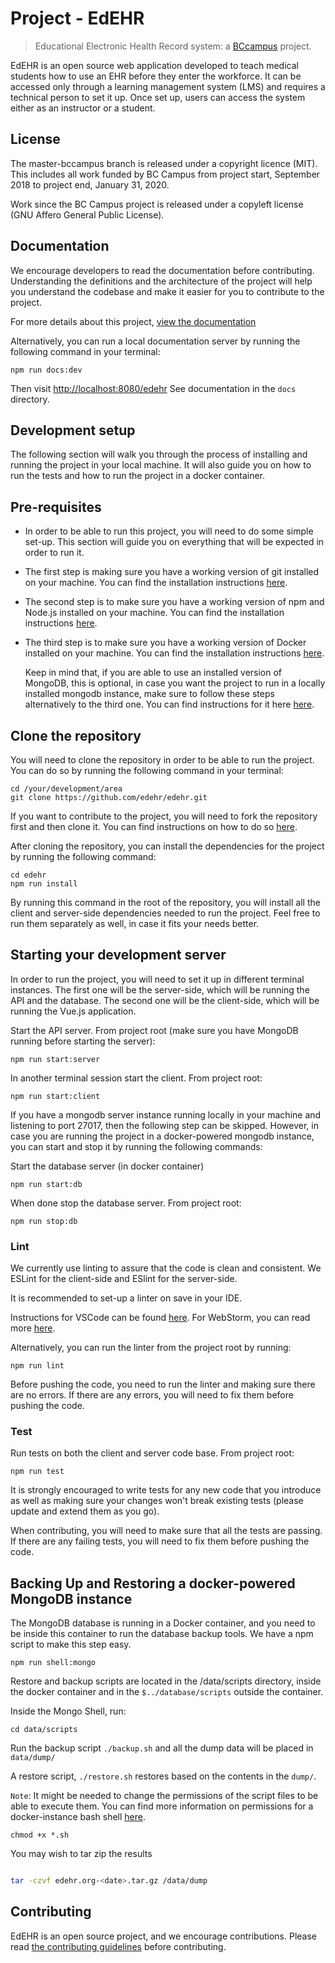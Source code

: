 # Project - EdEHR
> Educational Electronic Health Record system: a [BCcampus](https://bccampus.ca) project.


EdEHR is an open source web application developed to teach medical students how to use an EHR before they enter the workforce. It can be accessed only through a learning management system (LMS) and requires a technical person to set it up. Once set up, users can access the system either as an instructor or a student.


## License

The master-bccampus branch is released under a copyright licence (MIT). This includes all work funded by BC Campus from project start, September 2018 to project end, January 31, 2020.

Work since the BC Campus project is released under a copyleft license (GNU Affero General Public License).


## Documentation

We encourage developers to read the documentation before contributing. Understanding the definitions and the architecture of the project will help you understand the codebase and make it easier for you to contribute to the project.

For more details about this project, [view the documentation](https://edehr.github.io/edehr/)

Alternatively, you can run a local documentation server by running the following command in your terminal:
```
npm run docs:dev
```
Then visit  [http://localhost:8080/edehr](http://localhost:8080/edehr) See documentation in the ```docs``` directory.



## Development setup

The following section will walk you through the process of installing and running the project in your local machine. It will also guide you on how to run the tests and how to run the project in a docker container.


## Pre-requisites

* In order to be able to run this project, you will need to do some simple set-up. This section will guide you on everything that will be expected in order to run it.

* The first step is making sure you have a working version of git installed on your machine. You can find the installation instructions [here](https://git-scm.com/book/en/v2/Getting-Started-Installing-Git).

* The second step is to make sure you have a working version of npm and Node.js installed on your machine. You can find the installation instructions [here](https://nodejs.org/en/download/).

* The third step is to make sure you have a working version of Docker installed on your machine. You can find the installation instructions [here](https://docs.docker.com/engine/install/).

    Keep in mind that, if you are able to use an installed version of MongoDB, this is optional, in case you want the project to run in a locally installed mongodb instance, make sure to follow these steps alternatively to the third one. You can find instructions for it here [here](https://docs.mongodb.com/manual/installation/).


## Clone the repository

You will need to clone the repository in order to be able to run the project. You can do so by running the following command in your terminal:


```
cd /your/development/area
git clone https://github.com/edehr/edehr.git
```

If you want to contribute to the project, you will need to fork the repository first and then clone it. You can find instructions on how to do so [here](https://docs.github.com/en/github/getting-started-with-github/fork-a-repo).

After cloning the repository, you can install the dependencies for the project by running the following command:

```
cd edehr
npm run install
```

By running this command in the root of the repository, you will install all the client and server-side dependencies needed to run the project. Feel free to run them separately as well, in case it fits your needs better. 


## Starting your development server

In order to run the project, you will need to set it up in different terminal instances. The first one will be the server-side, which will be running the API and the database. The second one will be the client-side, which will be running the Vue.js application.

Start the API server. From project root (make sure you have MongoDB running before starting the server):
```
npm run start:server
```
In another terminal session start the client. From project root:
```
npm run start:client
```

If you have a mongodb server instance running locally in your machine and listening to port 27017, then the following step can be skipped. However, in case you are running the project in a docker-powered mongodb instance, you can start and stop it by running the following commands:


Start the database server (in docker container)
```
npm run start:db
```

When done stop the database server. From project root:
```
npm run stop:db
```


### Lint

We currently use linting to assure that the code is clean and consistent. We ESLint for the client-side and ESlint for the server-side. 

It is recommended to set-up a linter on save in your IDE.

Instructions for VSCode can be found [here](https://code.visualstudio.com/docs/languages/javascript#_formatting).
For WebStorm, you can read more [here](https://www.jetbrains.com/help/webstorm/eslint.html).

Alternatively, you can run the linter from the project root by running:
```
npm run lint
```

Before pushing the code, you need to run the linter and making sure there are no errors. If there are any errors, you will need to fix them before pushing the code.

### Test
Run tests on both the client and server code base. From project root:
```
npm run test
```

It is strongly encouraged to write tests for any new code that you introduce as well as making sure your changes won't break existing tests (please update and extend them as you go).

When contributing, you will need to make sure that all the tests are passing. If there are any failing tests, you will need to fix them before pushing the code.

## Backing Up and Restoring a docker-powered MongoDB instance

The MongoDB database is running in a Docker container, and you need to be inside this container to run the database backup tools.  We have a npm script to make this step easy.
```
npm run shell:mongo
```
Restore and backup scripts are located in the /data/scripts directory, inside the docker container and in the  `$../database/scripts` outside the container.

Inside the Mongo Shell, run:
 ```
 cd data/scripts
 ```
Run the backup script `./backup.sh` and all the dump data will be placed in `data/dump/`  

A restore script, `./restore.sh`  restores based on the contents in the `dump/`. 

``Note``: It might be needed to change the permissions of the script files to be able to execute them. You can find more information on permissions for a docker-instance bash shell [here](https://stackoverflow.com/questions/39223249/how-to-run-a-shell-script-inside-a-docker-container).
```
chmod +x *.sh 
```

You may wish to tar zip the results
```bash

tar -czvf edehr.org-<date>.tar.gz /data/dump
```


## Contributing
EdEHR is an open source project, and we encourage contributions. Please read [the contributing guidelines](./CONTRIBUTING.md) before contributing.

